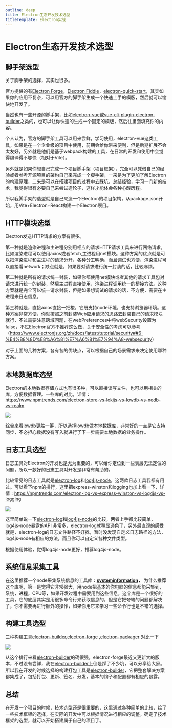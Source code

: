 ```yaml
---
outline: deep
title: Electron生态开发技术选型
titleTemplate: Electron实战
---
```


# Electron生态开发技术选型

## 脚手架选型

关于脚手架的选择，其实也很多。

官方提供的有[Electron Forge](https://www.electronforge.io/)，[Electron Fiddle](https://www.electronjs.org/es/fiddle)，[electron-quick-start](https://github.com/electron/electron-quick-start)，其实如果你的应用不复杂，可以用官方的脚手架生成一个快速上手的模版，然后就可以愉快地开发了。

当然也有一些开源的脚手架，比如[electron-vue](https://github.com/SimulatedGREG/electron-vue)或[vue-cli-plugin-electron-builder](https://nklayman.github.io/vue-cli-plugin-electron-builder/)之类的，也可以让你快速的生成一个固定的模版，然后往里面填充你的内容。

个人认为，官方的脚手架工具可以用来尝鲜，学习使用，electron-vue这类工具，如果是在一个企业级的项目中使用，前期会给你带来便利，但是后期扩展不会太友好，另外就是他们是基于webpack构建的工具，在日常的开发和使用中会觉得编译得不够快（相对于Vite）。

另外就是如果你想自己完成一个项目脚手架（项目框架），完全可以凭借自己的经验或者参考开源项目的架构自己来完成一个脚手架，一来是为了更加了解Electron的构建原理，二来是可以在搭建项目的过程中去踩坑，总结经验，学习一门新的技术，我觉得很有必要自己来尝试造轮子，这样才能体会各种心酸历程。

所以我脚手架的选型就是自己来造一个Electron的项目架构，从package.json开始，用Vite+Electron+React构建一个Electron项目。

## HTTP模块选型

Electron发送HTTP请求的方案有很多。

第一种就是渲染进程和主进程分别用相应的请求HTTP请求工具来进行网络请求，比如渲染进程可以使用axios或者fetch,主进程用net模块。这种方案的优点就是可以把渲染进程和主进程的请求分开，各种分工明确，而且调试也方便，渲染进程可以直接看network；缺点就是，如果要对请求进行统一封装的话，比较麻烦。

第二种就是所有的请求统一封装，如果你都使用net模块或者其他的请求工具包对请求进行统一的封装，然后主进程直接使用，渲染进程调用统一的桥接方法。这种方案就是完全可以统一请求封装，但是如果想调试的请求的话，不方便，需要在主进程来日志信息。

第三种就是，直接axios直接一把梭，它既支持node环境，也支持浏览器环境。这种方案非常方便，你就按照之前封装Web应用请求的思路去封装自己的请求模块就行，不过需要注意跨域问题，在webPreferences中将webSecurity设置为false，不过Electron官方不推荐这么做，关于安全性的考虑可以参考（<https://www.electronjs.org/zh/docs/latest/tutorial/security##6-%E4%B8%8D%E8%A6%81%E7%A6%81%E7%94%A8-websecurity>）

对于上面的几种方案，各有各的优缺点，可以根据自己的场景需求来决定使用哪种方案。

## 本地数据库选型

Electron的本地数据存储方式也有很多种，可以直接读写文件，也可以用相关的库，方便数据管理。一些库的对比，详情：<https://www.npmtrends.com/electron-store-vs-lokijs-vs-lowdb-vs-nedb-vs-realm>

![](https://p3-juejin.byteimg.com/tos-cn-i-k3u1fbpfcp/db0eb0cebb8a473c94be3f09f22d2e80~tplv-k3u1fbpfcp-zoom-1.png)

综合来看[lowdb](https://github.com/typicode/lowdb)更胜一筹，所以选择lowdb做本地数据库，非常好的一点是它支持同步，不必担心数据没有写入就进行了下一步需要本地数据的业务操作。

## 日志工具选型

日志工具对Electron的开发也是尤为重要的，可以给你定位到一些表层无法定位的问题，所以一款好的日志工具对开发是非常有帮助的。

比较常见的日志工具就是[electron-log](https://github.com/megahertz/electron-log)和[log4js-node](https://github.com/log4js-node/log4js-node)，这两款日志工具我都有用过。可以看下npm的排行，这里把express-winston和logging也加上看一下，详情：<https://npmtrends.com/electron-log-vs-express-winston-vs-log4js-vs-logging>

![](https://p3-juejin.byteimg.com/tos-cn-i-k3u1fbpfcp/a6550b1659da43a9868d956a04b28f76~tplv-k3u1fbpfcp-zoom-1.png)

这里简单说一下[electron-log](https://github.com/megahertz/electron-log)和[log4js-node](https://github.com/log4js-node/log4js-node)的比较，两者上手都比较简单，log4js-node暴露的API 非常多，electron-log就稍显逊色了，另外最直观的感受就是，electron-log的日志文件路径不好找，暂时没发现自定义日志路径的方法，log4js-node有相应的方法，而且你可以自定义各种文件类型。

根据使用体验，觉得log4js-node更好，推荐log4js-node。

## 系统信息采集工具

在这里推荐一个node采集系统信息的工具库：**[systeminformation](https://github.com/sebhildebrandt/systeminformation)，** 为什么推荐这个库呢，第一是觉得它非常强大，用node把基本的你电脑的信息都能采集到，系统，进程，CPU等，如果开发过程中需要用到这些信息，这个库是一个很好的工具，它的底层其实是用很多命令行来获取信息的，但是它把夸端的问题都解决了，你不需要再进行额外的操作，如果你用它来学习一些命令行也是不错的选择。

## 构建工具选型

三种构建工具[electron-builder](https://github.com/electron-userland/electron-builder),[electron-forge](https://github.com/electron/forge) ,[electron-packager](https://github.com/electron/electron-packager) 对比一下

![](https://p3-juejin.byteimg.com/tos-cn-i-k3u1fbpfcp/5cfccd49c5bc4f078f7fbbfe1ad62228~tplv-k3u1fbpfcp-zoom-1.png)

从这个排行来看[electron-builder](https://github.com/electron-userland/electron-builder)的确很强，electron-forge最近又更新大的版本，不过没有尝鲜，我在[electron-builder](https://github.com/electron-userland/electron-builder)上倒是踩了不少坑，可以分享给大家。所以我在开发的时候选择的构建打包工具是[electron-builder](https://github.com/electron-userland/electron-builder)，它把整套解决方案都集成了，包括打包、更新、签名、分发，基本的钩子和配置都有相应的暴露。

## 总结

在开发一个项目的时候，技术选型还是很重要的，这里通过各种简单的比较，给了一些技术框架的选择，在实际的开发中可以根据情况进行相应的调整。确定了技术框架的选型，就可以开始搭建属于自己的项目了。
